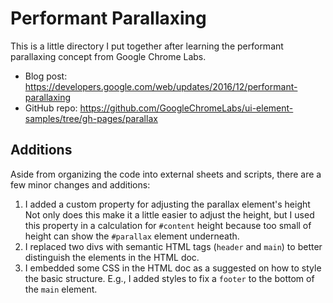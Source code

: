 # Performant Parallaxing

This is a little directory I put together after learning the performant parallaxing concept from Google Chrome Labs.
* Blog post: <https://developers.google.com/web/updates/2016/12/performant-parallaxing>
* GitHub repo: <https://github.com/GoogleChromeLabs/ui-element-samples/tree/gh-pages/parallax>

## Additions

Aside from organizing the code into external sheets and scripts, there are a few minor changes and additions:
1. I added a custom property for adjusting the parallax element's height
   Not only does this make it a little easier to adjust the height, but I used this property in a calculation for `#content` height because too small of height can show the `#parallax` element underneath.
2. I replaced two divs with semantic HTML tags (`header` and `main`) to better distinguish the elements in the HTML doc.
3. I embedded some CSS in the HTML doc as a suggested on how to style the basic structure.
   E.g., I added styles to fix a `footer` to the bottom of the `main` element.